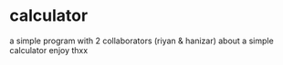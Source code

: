 ﻿# calculator


a simple program with 2 collaborators (riyan & hanizar)
about a simple calculator
enjoy
thxx

